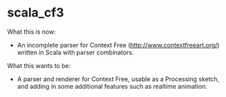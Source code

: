 scala_cf3
=========
What this is now:
 - An incomplete parser for Context Free (http://www.contextfreeart.org/)
written in Scala with parser combinators.

What this wants to be:
 - A parser and renderer for Context Free, usable as a Processing sketch, and
adding in some additional features such as realtime animation.

